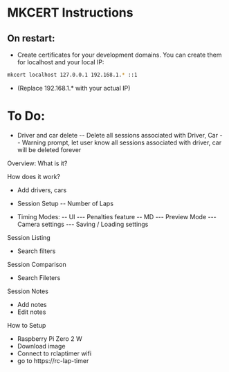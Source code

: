 # MKCERT Instructions
## On restart:
- Create certificates for your development domains. You can create them for localhost and your local IP:
```bash
mkcert localhost 127.0.0.1 192.168.1.* ::1
```

- (Replace 192.168.1.* with your actual IP)

# To Do:
- Driver and car delete
-- Delete all sessions associated with Driver, Car
-- Warning prompt, let user know all sessions associated with driver, car will be deleted forever


Overview:
What is it?

How does it work?
- Add drivers, cars

- Session Setup
-- Number of Laps

- Timing Modes:
-- UI
--- Penalties feature
-- MD
--- Preview Mode
--- Camera settings
--- Saving / Loading settings

Session Listing
- Search filters

Session Comparison
- Search Fileters

Session Notes
- Add notes
- Edit notes


How to Setup
- Raspberry Pi Zero 2 W
- Download image
- Connect to rclaptimer wifi
- go to https://rc-lap-timer

